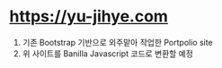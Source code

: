 # https://yu-jihye.com 

1. 기존 Bootstrap 기반으로 외주맡아 작업한 Portpolio site
2. 위 사이트를 Banilla Javascript 코드로 변환할 예정
